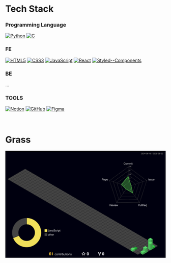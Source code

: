 
# Tech Stack

### Programming Language
[![Python](https://img.shields.io/badge/Python-3776AB.svg?&style=for-the-badge&logo=python&logoColor=white)]()
[![C](https://img.shields.io/badge/C-A8B9CC.svg?&style=for-the-badge&logo=c&logoColor=black)]()

### FE
[![HTML5](https://img.shields.io/badge/HTML5-E34F26.svg?&style=for-the-badge&logo=html5&logoColor=white)]()
[![CSS3](https://img.shields.io/badge/CSS3-1572B6.svg?&style=for-the-badge&logo=css3&logoColor=white)]()
[![JavaScript](https://img.shields.io/badge/JavaScript-F7DF1E.svg?&style=for-the-badge&logo=javascript&logoColor=black)]()
[![React](https://img.shields.io/badge/React-61DAFB.svg?&style=for-the-badge&logo=react&logoColor=black)]()
[![Styled--Components](https://img.shields.io/badge/Styled--Components-DB7093.svg?&style=for-the-badge&logo=styled-components&logoColor=white)]()

### BE
...

### TOOLS
[![Notion](https://img.shields.io/badge/Notion-000000.svg?&style=for-the-badge&logo=notion&logoColor=white)]()
[![GitHub](https://img.shields.io/badge/GitHub-181717.svg?&style=for-the-badge&logo=github&logoColor=white)]()
[![Figma](https://img.shields.io/badge/Figma-F24E1E.svg?&style=for-the-badge&logo=figma&logoColor=white)]()

<br>

# Grass
![3D Profile](./profile-3d-contrib/profile-night-green.svg)


